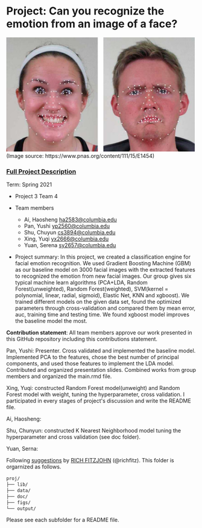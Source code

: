 # Project: Can you recognize the emotion from an image of a face? 
<img src="figs/CE.jpg" alt="Compound Emotions" width="500"/>
(Image source: https://www.pnas.org/content/111/15/E1454)

### [Full Project Description](doc/project3_desc.md)

Term: Spring 2021

+ Project 3 Team 4
+ Team members
	+ Ai, Haosheng ha2583@columbia.edu
	+ Pan, Yushi yp2560@columbia.edu
	+ Shu, Chuyun cs3894@columbia.edu
	+ Xing, Yuqi yx2666@columbia.edu
	+ Yuan, Serena sy2657@columbia.edu

+ Project summary: In this project, we created a classification engine for facial emotion recognition. We used Gradient Boosting Machine (GBM) as our baseline model on 3000 facial images with the extracted features to recognized the emotion from new facial images. Our group gives six typical machine learn algorithms (PCA+LDA, Random Forest(unweighted), Random Forest(weighted), SVM(kernel = polynomial, linear, radial, sigmoid), Elastic Net, KNN and xgboost). We trained different models on the given data set, found the optimized parameters through cross-validation and compared them by mean error, auc, training time and testing time. We found xgboost model improves the baseline model the most.

	
**Contribution statement**: All team members approve our work presented in this GitHub repository including this contributions statement. 

Pan, Yushi: Presenter. Cross validated and implemented the baseline model. Implemented PCA to the features, chose the best number of principal components, and used those features to implement the LDA model. Contributed and organized presentation slides. Combined works from group members and organized the main.rmd file.

Xing, Yuqi: constructed Random Forest model(unweight) and Random Forest model with weight, tuning the hyperparameter, cross validation. I participated in every stages of project's discussion and write the README file.

Ai, Haosheng:

Shu, Chunyun: constructed K Nearest Neighborhood model tuning the hyperparameter and cross validation (see doc folder).

Yuan, Serna:


Following [suggestions](http://nicercode.github.io/blog/2013-04-05-projects/) by [RICH FITZJOHN](http://nicercode.github.io/about/#Team) (@richfitz). This folder is orgarnized as follows.

```
proj/
├── lib/
├── data/
├── doc/
├── figs/
└── output/
```

Please see each subfolder for a README file.
